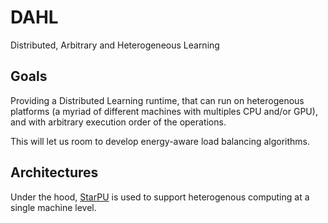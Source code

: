 # DAHL

Distributed, Arbitrary and Heterogeneous Learning

## Goals

Providing a Distributed Learning runtime, that can run on heterogenous platforms (a myriad of different machines with multiples CPU and/or GPU), and with arbitrary execution order of the operations.

This will let us room to develop energy-aware load balancing algorithms.


## Architectures

Under the hood, [StarPU](https://starpu.gitlabpages.inria.fr/) is used to support heterogenous computing at a single machine level.


